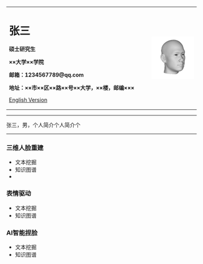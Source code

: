 <div>
<table border="0">
  <tr>
    <td width="75%">
      <h1>张三</h1>
      <p><b>硕士研究生</b></p>
      <p><b>××大学××学院</b></p>
      <p><b>邮箱：1234567789@qq.com</b></p>
      <p><b>地址：××市××区××路××号××大学，××楼，邮编×××</b></p>
      <p><a href="/index-en.html">English Version</a></p>
    </td>
    <td width="25%">
      <img src="/10701821.png" width="100%">
    </td>
  </tr>
</table>
</div>

---

张三，男，个人简介个人简介个

---

### 三维人脸重建
- 文本挖掘
- 知识图谱
- 
### 表情驱动
- 文本挖掘
- 知识图谱
### AI智能捏脸
- 文本挖掘
- 知识图谱

